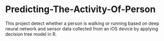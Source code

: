# Predicting-The-Activity-Of-Person
This project detect whether a person is walking or running based on deep neural network and sensor data collected from an iOS device by applying decision tree model in R.
